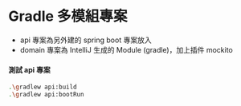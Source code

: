 # Gradle 多模組專案
* api 專案為另外建的 spring boot 專案放入
* domain 專案為 IntelliJ 生成的 Module (gradle)，加上插件 mockito
#### 測試 api 專案
```bash
.\gradlew api:build
.\gradlew api:bootRun
```

